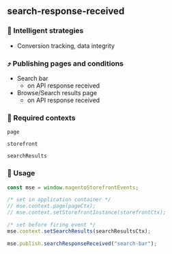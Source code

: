 ## search-response-received

### 🤖 Intelligent strategies

-   Conversion tracking, data integrity

### ⤴️ Publishing pages and conditions

-   Search bar
    -   on API response received
-   Browse/Search results page
    -   on API response received

### 🛄 Required contexts

`page`

`storefront`

`searchResults`

### 🔧 Usage

```javascript
const mse = window.magentoStorefrontEvents;

/* set in application container */
// mse.context.page(pageCtx);
// mse.context.setStorefrontInstance(storefrontCtx);

/* set before firing event */
mse.context.setSearchResults(searchResultsCtx);

mse.publish.searchResponseReceived("search-bar");
```
